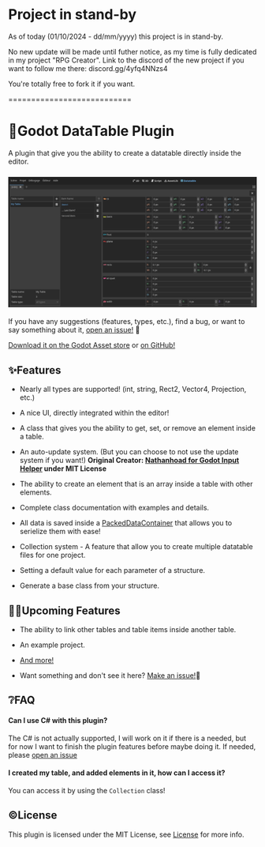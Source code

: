
# Project in stand-by
As of today (01/10/2024 - dd/mm/yyyy) this project is in stand-by.

No new update will be made until futher notice, as my time is fully dedicated in my project "RPG Creator".
Link to the discord of the new project if you want to follow me there: discord.gg/4yfq4NNzs4

You're totally free to fork it if you want.

===========================
# 💾Godot DataTable Plugin

A plugin that give you the ability to create a datatable directly inside the editor.

### ![ ](https://raw.githubusercontent.com/Ward727a/godot_datatable_plugin/master/images/preview2.png)

If you have any suggestions (features, types, etc.), find a bug, or want to say something about it, [open an issue!](https://github.com/Ward727a/godot_datatable_plugin/issues) 🙂

[Download it on the Godot Asset store](https://godotengine.org/asset-library/asset/2986) or [on GitHub!](https://github.com/Ward727a/godot_datatable_plugin/releases/latest)

## ✨Features

- Nearly all types are supported! (int, string, Rect2, Vector4, Projection, etc.)

- A nice UI, directly integrated within the editor!

- A class that gives you the ability to get, set, or remove an element inside a table.

- An auto-update system. (But you can choose to not use the update system if you want!)
  **Original Creator: [Nathanhoad for Godot Input Helper](https://github.com/nathanhoad/godot_input_helper/tree/main) under MIT License**

- The ability to create an element that is an array inside a table with other elements.

- Complete class documentation with examples and details.

- All data is saved inside a [PackedDataContainer](https://docs.godotengine.org/en/stable/classes/class_packeddatacontainer.html) that allows you to serielize them with ease!

- Collection system - A feature that allow you to create multiple datatable files for one project.

- Setting a default value for each parameter of a structure.

- Generate a base class from your structure.

## 👨‍💻Upcoming Features

- The ability to link other tables and table items inside another table.

- An example project.

- [And more!](https://github.com/users/Ward727a/projects/2)

- Want something and don't see it here? [Make an issue!](https://github.com/Ward727a/godot_datatable_plugin/issues)🙂

## ❔FAQ

#### Can I use C# with this plugin?

The C# is not actually supported, I will work on it if there is a needed, but for now I want to finish the plugin features before maybe doing it. If needed, please [open an issue](https://github.com/Ward727a/godot_datatable_plugin/issues)

#### I created my table, and added elements in it, how can I access it?

You can access it by using the `Collection` class!

## ©License

This plugin is licensed under the MIT License, see [License](https://github.com/Ward727a/godot_datatable_plugin/blob/master/LICENSE) for more info.
